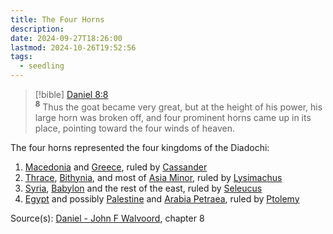 ```yaml
---
title: The Four Horns
description: 
date: 2024-09-27T18:26:00
lastmod: 2024-10-26T19:52:56
tags:
  - seedling
---
```

>[!bible] [Daniel 8:8](Daniel%208.md#8)  
<sup><b>8</b></sup> Thus the goat became very great, but at the height of his power, his large horn was broken off, and four prominent horns came up in its place, pointing toward the four winds of heaven.   
  
The four horns represented the four kingdoms of the Diadochi:  
1. [Macedonia](Macedonia.md) and [Greece](Greece.md), ruled by [Cassander](Cassander.md)  
2. [Thrace](Thrace.md), [Bithynia](Bithynia.md), and most of [Asia Minor](../../../Asia%20Minor.md), ruled by [Lysimachus](Lysimachus.md)  
3. [Syria](Syria.md), [Babylon](Babylon.md) and the rest of the east, ruled by [Seleucus](Seleucus.md)  
4. [Egypt](Egypt.md) and possibly [Palestine](Palestine.md) and [Arabia Petraea](Arabia%20Petraea.md), ruled by [Ptolemy](Ptolemy.md)  
  
Source(s): [Daniel - John F Walvoord](Daniel%20-%20John%20F%20Walvoord.md), chapter 8  
